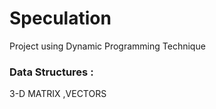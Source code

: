 # Speculation 
Project using Dynamic Programming Technique
### Data Structures :
3-D MATRIX ,VECTORS
